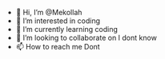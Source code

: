 - 👋 Hi, I’m @Mekollah
- 👀 I’m interested in coding
- 🌱 I’m currently learning coding
- 💞️ I’m looking to collaborate on I dont know
- 📫 How to reach me Dont

<!---
Mekollah/Mekollah is a ✨ special ✨ repository because its `README.md` (this file) appears on your GitHub profile.
You can click the Preview link to take a look at your changes.
--->
